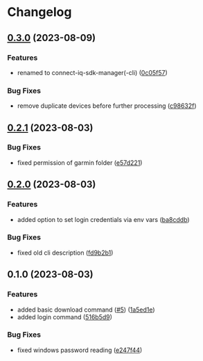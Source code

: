 # Changelog

## [0.3.0](https://github.com/lindell/connect-iq-sdk-manager-cli/compare/v0.2.1...v0.3.0) (2023-08-09)


### Features

* renamed to connect-iq-sdk-manager(-cli) ([0c05f57](https://github.com/lindell/connect-iq-sdk-manager-cli/commit/0c05f574c0cb445be191ec4306f71ef845c292e7))


### Bug Fixes

* remove duplicate devices before further processing ([c98632f](https://github.com/lindell/connect-iq-sdk-manager-cli/commit/c98632f8d8f393d9a66fbfabc8b0fb8f618a9f1f))

## [0.2.1](https://github.com/lindell/connect-iq-sdk-manager-cli/compare/v0.2.0...v0.2.1) (2023-08-03)


### Bug Fixes

* fixed permission of garmin folder ([e57d221](https://github.com/lindell/connect-iq-sdk-manager-cli/commit/e57d221cd3afd3f177e7b22690a4a36f4557b88a))

## [0.2.0](https://github.com/lindell/connect-iq-sdk-manager-cli/compare/v0.1.0...v0.2.0) (2023-08-03)


### Features

* added option to set login credentials via env vars ([ba8cddb](https://github.com/lindell/connect-iq-sdk-manager-cli/commit/ba8cddba3c0c6105362fca21fed3a73cb0143a62))


### Bug Fixes

* fixed old cli description ([fd9b2b1](https://github.com/lindell/connect-iq-sdk-manager-cli/commit/fd9b2b1f1cf5891bca6d34f290c7f2271678e1cf))

## 0.1.0 (2023-08-03)


### Features

* added basic download command ([#5](https://github.com/lindell/connect-iq-sdk-manager-cli/issues/5)) ([1a5ed1e](https://github.com/lindell/connect-iq-sdk-manager-cli/commit/1a5ed1e7b975706c2719ca5666a9df28dda552d8))
* added login command ([516b5d9](https://github.com/lindell/connect-iq-sdk-manager-cli/commit/516b5d9a30b9f680d82a3c33072cad6253ba0fae))


### Bug Fixes

* fixed windows password reading ([e247f44](https://github.com/lindell/connect-iq-sdk-manager-cli/commit/e247f44807a892aedc0b40f95ac3a21ba6d42b64))
